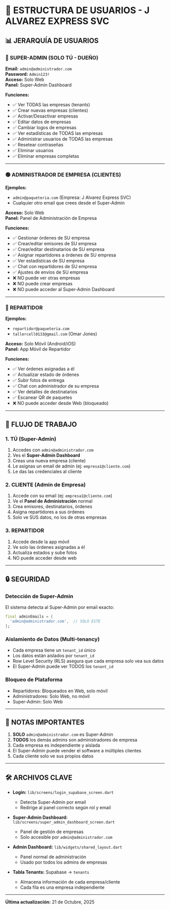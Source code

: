# 🔐 ESTRUCTURA DE USUARIOS - J ALVAREZ EXPRESS SVC

## 📊 JERARQUÍA DE USUARIOS

### 🔴 SUPER-ADMIN (SOLO TÚ - DUEÑO)
**Email:** `admin@administrador.com`  
**Password:** `Admin123!`  
**Acceso:** Solo Web  
**Panel:** Super-Admin Dashboard

**Funciones:**
- ✅ Ver TODAS las empresas (tenants)
- ✅ Crear nuevas empresas (clientes)
- ✅ Activar/Desactivar empresas
- ✅ Editar datos de empresas
- ✅ Cambiar logos de empresas
- ✅ Ver estadísticas de TODAS las empresas
- ✅ Administrar usuarios de TODAS las empresas
- ✅ Resetear contraseñas
- ✅ Eliminar usuarios
- ✅ Eliminar empresas completas

---

### 🟢 ADMINISTRADOR DE EMPRESA (CLIENTES)
**Ejemplos:**
- `admin@paqueteria.com` (Empresa: J Alvarez Express SVC)
- Cualquier otro email que crees desde el Super-Admin

**Acceso:** Solo Web  
**Panel:** Panel de Administración de Empresa

**Funciones:**
- ✅ Gestionar órdenes de SU empresa
- ✅ Crear/editar emisores de SU empresa
- ✅ Crear/editar destinatarios de SU empresa
- ✅ Asignar repartidores a órdenes de SU empresa
- ✅ Ver estadísticas de SU empresa
- ✅ Chat con repartidores de SU empresa
- ✅ Ajustes de envíos de SU empresa
- ❌ NO puede ver otras empresas
- ❌ NO puede crear empresas
- ❌ NO puede acceder al Super-Admin Dashboard

---

### 🔵 REPARTIDOR
**Ejemplos:**
- `repartidor@paqueteria.com`
- `tallercell0133@gmail.com` (Omar Jones)

**Acceso:** Solo Móvil (Android/iOS)  
**Panel:** App Móvil de Repartidor

**Funciones:**
- ✅ Ver órdenes asignadas a él
- ✅ Actualizar estado de órdenes
- ✅ Subir fotos de entrega
- ✅ Chat con administrador de su empresa
- ✅ Ver detalles de destinatarios
- ✅ Escanear QR de paquetes
- ❌ NO puede acceder desde Web (bloqueado)

---

## 🚀 FLUJO DE TRABAJO

### 1. TÚ (Super-Admin)
1. Accedes con `admin@administrador.com`
2. Ves el **Super-Admin Dashboard**
3. Creas una nueva empresa (cliente)
4. Le asignas un email de admin (ej: `empresa1@cliente.com`)
5. Le das las credenciales al cliente

### 2. CLIENTE (Admin de Empresa)
1. Accede con su email (ej: `empresa1@cliente.com`)
2. Ve el **Panel de Administración** normal
3. Crea emisores, destinatarios, órdenes
4. Asigna repartidores a sus órdenes
5. Solo ve SUS datos, no los de otras empresas

### 3. REPARTIDOR
1. Accede desde la app móvil
2. Ve solo las órdenes asignadas a él
3. Actualiza estados y sube fotos
4. NO puede acceder desde web

---

## 🔒 SEGURIDAD

### Detección de Super-Admin
El sistema detecta al Super-Admin por email exacto:
```dart
final adminEmails = {
  'admin@administrador.com',  // SOLO ESTE
};
```

### Aislamiento de Datos (Multi-tenancy)
- Cada empresa tiene un `tenant_id` único
- Los datos están aislados por `tenant_id`
- Row Level Security (RLS) asegura que cada empresa solo vea sus datos
- El Super-Admin puede ver TODOS los `tenant_id`

### Bloqueo de Plataforma
- Repartidores: Bloqueados en Web, solo móvil
- Administradores: Solo Web, no móvil
- Super-Admin: Solo Web

---

## 📝 NOTAS IMPORTANTES

1. **SOLO** `admin@administrador.com` es Super-Admin
2. **TODOS** los demás admins son administradores de empresa
3. Cada empresa es independiente y aislada
4. El Super-Admin puede vender el software a múltiples clientes
5. Cada cliente solo ve sus propios datos

---

## 🛠️ ARCHIVOS CLAVE

- **Login:** `lib/screens/login_supabase_screen.dart`
  - Detecta Super-Admin por email
  - Redirige al panel correcto según rol y email

- **Super-Admin Dashboard:** `lib/screens/super_admin_dashboard_screen.dart`
  - Panel de gestión de empresas
  - Solo accesible por `admin@administrador.com`

- **Admin Dashboard:** `lib/widgets/shared_layout.dart`
  - Panel normal de administración
  - Usado por todos los admins de empresas

- **Tabla Tenants:** Supabase → `tenants`
  - Almacena información de cada empresa/cliente
  - Cada fila es una empresa independiente

---

**Última actualización:** 21 de Octubre, 2025

